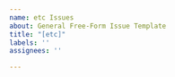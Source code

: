 ```yaml
---
name: etc Issues
about: General Free-Form Issue Template
title: "[etc]"
labels: ''
assignees: ''

---
```



